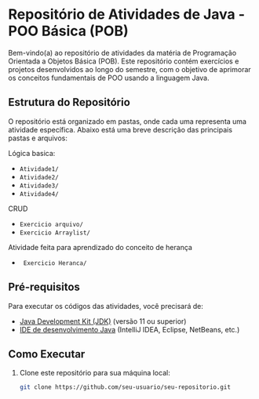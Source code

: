 # Repositório de Atividades de Java - POO Básica (POB)

Bem-vindo(a) ao repositório de atividades da matéria de Programação Orientada a Objetos Básica (POB). Este repositório contém exercícios e projetos desenvolvidos ao longo do semestre, com o objetivo de aprimorar os conceitos fundamentais de POO usando a linguagem Java.

## Estrutura do Repositório

O repositório está organizado em pastas, onde cada uma representa uma atividade específica. Abaixo está uma breve descrição das principais pastas e arquivos:


Lógica basica:

- `Atividade1/`
- `Atividade2/`
- `Atividade3/`
- `Atividade4/`

CRUD
- `Exercicio arquivo/`
- `Exercicio Arraylist/`

Atividade feita para aprendizado do conceito de herança
- ` Exercicio Heranca/`


## Pré-requisitos

Para executar os códigos das atividades, você precisará de:

- [Java Development Kit (JDK)](https://www.oracle.com/java/technologies/javase-jdk11-downloads.html) (versão 11 ou superior)
- [IDE de desenvolvimento Java](https://www.jetbrains.com/idea/download/) (IntelliJ IDEA, Eclipse, NetBeans, etc.)

## Como Executar

1. Clone este repositório para sua máquina local:
   ```bash
   git clone https://github.com/seu-usuario/seu-repositorio.git
